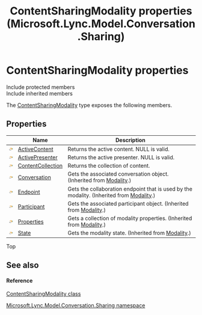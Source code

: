 ﻿---
title: ContentSharingModality properties (Microsoft.Lync.Model.Conversation.Sharing)
TOCTitle: ContentSharingModality properties
ms:assetid: Properties.T:Microsoft.Lync.Model.Conversation.Sharing.ContentSharingModality_DI_3_UC_OCS14MrefLyncWPF
ms:mtpsurl: https://msdn.microsoft.com/en-us/library/microsoft.lync.model.conversation.sharing.contentsharingmodality_di_3_uc_ocs14mreflyncwpf_properties(v=office.15)
ms:contentKeyID: 48590021
ms.date: 07/28/2014
mtps_version: v=office.15
---

# ContentSharingModality properties

Include protected members  
Include inherited members  

The [ContentSharingModality](contentsharingmodality-class-microsoft-lync-model-conversation-sharing_2.md) type exposes the following members.

## Properties

<table>
<thead>
<tr class="header">
<th> </th>
<th>Name</th>
<th>Description</th>
</tr>
</thead>
<tbody>
<tr class="odd">
<td><img src="images/JJ275421.pubproperty(Office.15).gif" title="Public property" alt="Public property" /></td>
<td><a href="contentsharingmodality-activecontent-property-microsoft-lync-model-conversation-sharing_2.md">ActiveContent</a></td>
<td>Returns the active content. NULL is valid.</td>
</tr>
<tr class="even">
<td><img src="images/JJ275421.pubproperty(Office.15).gif" title="Public property" alt="Public property" /></td>
<td><a href="contentsharingmodality-activepresenter-property-microsoft-lync-model-conversation-sharing_2.md">ActivePresenter</a></td>
<td>Returns the active presenter. NULL is valid.</td>
</tr>
<tr class="odd">
<td><img src="images/JJ275421.pubproperty(Office.15).gif" title="Public property" alt="Public property" /></td>
<td><a href="contentsharingmodality-contentcollection-property-microsoft-lync-model-conversation-sharing_2.md">ContentCollection</a></td>
<td>Returns the collection of content.</td>
</tr>
<tr class="even">
<td><img src="images/JJ275421.pubproperty(Office.15).gif" title="Public property" alt="Public property" /></td>
<td><a href="modality-conversation-property-microsoft-lync-model-conversation_2.md">Conversation</a></td>
<td>Gets the associated conversation object. (Inherited from <a href="modality-class-microsoft-lync-model-conversation_2.md">Modality</a>.)</td>
</tr>
<tr class="odd">
<td><img src="images/JJ275421.pubproperty(Office.15).gif" title="Public property" alt="Public property" /></td>
<td><a href="modality-endpoint-property-microsoft-lync-model-conversation_2.md">Endpoint</a></td>
<td>Gets the collaboration endpoint that is used by the modality. (Inherited from <a href="modality-class-microsoft-lync-model-conversation_2.md">Modality</a>.)</td>
</tr>
<tr class="even">
<td><img src="images/JJ275421.pubproperty(Office.15).gif" title="Public property" alt="Public property" /></td>
<td><a href="modality-participant-property-microsoft-lync-model-conversation_2.md">Participant</a></td>
<td>Gets the associated participant object. (Inherited from <a href="modality-class-microsoft-lync-model-conversation_2.md">Modality</a>.)</td>
</tr>
<tr class="odd">
<td><img src="images/JJ275421.pubproperty(Office.15).gif" title="Public property" alt="Public property" /></td>
<td><a href="modality-properties-property-microsoft-lync-model-conversation_2.md">Properties</a></td>
<td>Gets a collection of modality properties. (Inherited from <a href="modality-class-microsoft-lync-model-conversation_2.md">Modality</a>.)</td>
</tr>
<tr class="even">
<td><img src="images/JJ275421.pubproperty(Office.15).gif" title="Public property" alt="Public property" /></td>
<td><a href="modality-state-property-microsoft-lync-model-conversation_2.md">State</a></td>
<td>Gets the modality state. (Inherited from <a href="modality-class-microsoft-lync-model-conversation_2.md">Modality</a>.)</td>
</tr>
</tbody>
</table>


Top

## See also

#### Reference

[ContentSharingModality class](contentsharingmodality-class-microsoft-lync-model-conversation-sharing_2.md)

[Microsoft.Lync.Model.Conversation.Sharing namespace](microsoft-lync-model-conversation-sharing-namespace_2.md)

